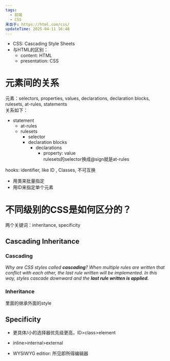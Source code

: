```yaml
---
tags:
  - 前端
  - CSS
来自于: https://html.com/css/
updateTime: 2025-04-11 16:48
---
```

- CSS: Cascading Style Sheets  
- 与HTML的区别：  
	- content: HTML  
	- presentation: CSS  
# 元素间的关系  
元素：selectors, properties, values, declarations, declaration blocks, rulesets, at-rules, statements  
关系如下：  
* statement  
	* at-rules  
	* rulesets  
		* selector  
		* declaration blocks  
			* declarations  
				* property: value  
rulesets的selector换成@sign就是at-rules  

hooks: identifier, like ID , Classes, 不可互换  
- 用类来批量指定  
- 用ID来指定单个元素  

# 不同级别的CSS是如何区分的？  
两个关键词：inheritance, specificity  
## Cascading Inheritance  
### Cascading  
*Why are CSS styles called _**cascading**_? When multiple rules are written that conflict with each other, the last rule written will be implemented. In this way, styles cascade downward and the **last rule written is applied.***
### Inheritance  
里面的继承外面的style  

## Specificity  

- 更具体/小的选择器优先级更高，ID>class>element  
- inline>internal>external  

- WYSIWYG editior: 所见即所得编辑器  
